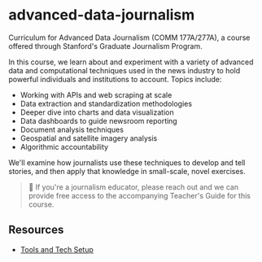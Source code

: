 # advanced-data-journalism

Curriculum for Advanced Data Journalism (COMM 177A/277A), a course offered through Stanford's Graduate Journalism Program.

In this course, we learn about and experiment with a variety of advanced data and computational techniques used in the news industry to hold powerful individuals and institutions to account. Topics include:

- Working with APIs and web scraping at scale
- Data extraction and standardization methodologies
- Deeper dive into charts and data visualization
- Data dashboards to guide newsroom reporting
- Document analysis techniques
- Geospatial and satellite imagery analysis
- Algorithmic accountability

We'll examine how journalists use these techniques to develop and tell stories, and then apply that knowledge in small-scale, novel exercises.

> :book: If you're a journalism educator, please reach out and we can provide free access to the accompanying Teacher's Guide for this course.

## Resources

- [Tools and Tech Setup](docs/tools_and_tech.md)
